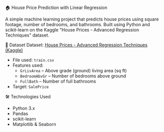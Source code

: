  🏠 House Price Prediction with Linear Regression

A simple machine learning project that predicts house prices using square footage, number of bedrooms, and bathrooms. Built using Python and scikit-learn on the Kaggle "House Prices - Advanced Regression Techniques" dataset.

📂 Dataset
Dataset: [House Prices - Advanced Regression Techniques (Kaggle)](https://www.kaggle.com/c/house-prices-advanced-regression-techniques)

- File used: `train.csv`  
- Features used:
  - `GrLivArea` – Above grade (ground) living area (sq ft)
  - `BedroomAbvGr` – Number of bedrooms above ground
  - `FullBath` – Number of full bathrooms
- Target: `SalePrice`

 🛠️ Technologies Used

- Python 3.x
- Pandas
- scikit-learn
- Matplotlib & Seaborn
